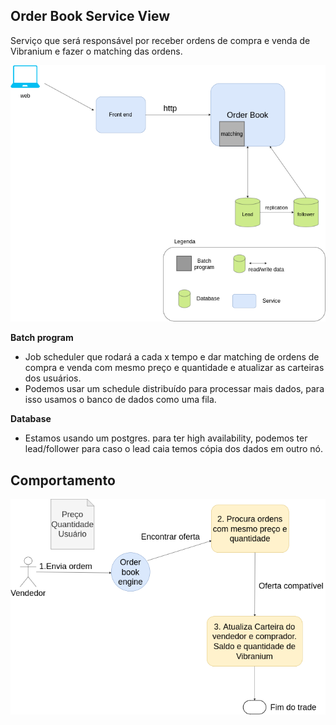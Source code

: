 ## Order Book Service View
Serviço que será responsável por receber ordens de compra e venda de Vibranium e fazer o matching das ordens.

![](images/architecture-macro.png)

**Batch program**
* Job scheduler que rodará a cada x tempo e dar matching de ordens de compra e venda com mesmo preço e quantidade e atualizar as carteiras dos usuários.
* Podemos usar um schedule distribuído para processar mais dados, para isso usamos o banco de dados como uma fila.

**Database**
* Estamos usando um postgres. para ter high availability, podemos ter lead/follower para caso o lead caia temos cópia dos dados em outro nó.

## Comportamento

![](images/order-book-flow.png)
